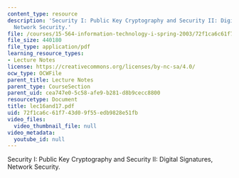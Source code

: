 ```yaml
---
content_type: resource
description: 'Security I: Public Key Cryptography and Security II: Digital Signatures,
  Network Security.'
file: /courses/15-564-information-technology-i-spring-2003/72f1ca6c61f743d09f55edb9828e51fb_lec16and17.pdf
file_size: 440180
file_type: application/pdf
learning_resource_types:
- Lecture Notes
license: https://creativecommons.org/licenses/by-nc-sa/4.0/
ocw_type: OCWFile
parent_title: Lecture Notes
parent_type: CourseSection
parent_uid: cea747e0-5c58-afe9-b281-d8b9cecc8800
resourcetype: Document
title: lec16and17.pdf
uid: 72f1ca6c-61f7-43d0-9f55-edb9828e51fb
video_files:
  video_thumbnail_file: null
video_metadata:
  youtube_id: null
---
```

Security I: Public Key Cryptography and Security II: Digital Signatures, Network Security.